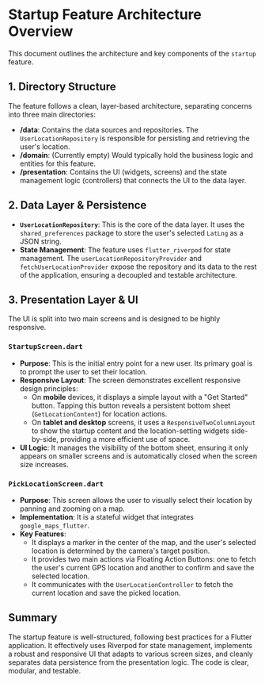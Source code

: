 # Startup Feature Architecture Overview

This document outlines the architecture and key components of the `startup` feature.

## 1. Directory Structure

The feature follows a clean, layer-based architecture, separating concerns into three main directories:

-   **/data**: Contains the data sources and repositories. The `UserLocationRepository` is responsible for persisting and retrieving the user's location.
-   **/domain**: (Currently empty) Would typically hold the business logic and entities for this feature.
-   **/presentation**: Contains the UI (widgets, screens) and the state management logic (controllers) that connects the UI to the data layer.

## 2. Data Layer & Persistence

-   **`UserLocationRepository`**: This is the core of the data layer. It uses the `shared_preferences` package to store the user's selected `LatLng` as a JSON string.
-   **State Management**: The feature uses `flutter_riverpod` for state management. The `userLocationRepositoryProvider` and `fetchUserLocationProvider` expose the repository and its data to the rest of the application, ensuring a decoupled and testable architecture.

## 3. Presentation Layer & UI

The UI is split into two main screens and is designed to be highly responsive.

### `StartupScreen.dart`

-   **Purpose**: This is the initial entry point for a new user. Its primary goal is to prompt the user to set their location.
-   **Responsive Layout**: The screen demonstrates excellent responsive design principles:
    -   On **mobile** devices, it displays a simple layout with a "Get Started" button. Tapping this button reveals a persistent bottom sheet (`GetLocationContent`) for location actions.
    -   On **tablet and desktop** screens, it uses a `ResponsiveTwoColumnLayout` to show the startup content and the location-setting widgets side-by-side, providing a more efficient use of space.
-   **UI Logic**: It manages the visibility of the bottom sheet, ensuring it only appears on smaller screens and is automatically closed when the screen size increases.

### `PickLocationScreen.dart`

-   **Purpose**: This screen allows the user to visually select their location by panning and zooming on a map.
-   **Implementation**: It is a stateful widget that integrates `google_maps_flutter`.
-   **Key Features**:
    -   It displays a marker in the center of the map, and the user's selected location is determined by the camera's target position.
    -   It provides two main actions via Floating Action Buttons: one to fetch the user's current GPS location and another to confirm and save the selected location.
    -   It communicates with the `UserLocationController` to fetch the current location and save the picked location.

## Summary

The startup feature is well-structured, following best practices for a Flutter application. It effectively uses Riverpod for state management, implements a robust and responsive UI that adapts to various screen sizes, and cleanly separates data persistence from the presentation logic. The code is clear, modular, and testable.
